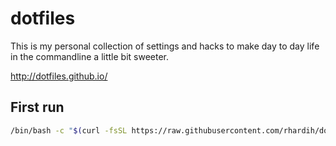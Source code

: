 # dotfiles

This is my personal collection of settings and hacks to make day to day life in
the commandline a little bit sweeter.

http://dotfiles.github.io/

## First run

```bash
/bin/bash -c "$(curl -fsSL https://raw.githubusercontent.com/rhardih/dotfiles/HEAD/bootstrap.sh)"
```
